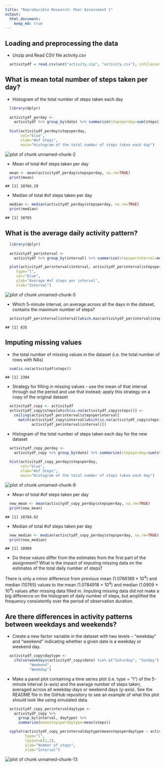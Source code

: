 ```yaml
---
title: "Reproducible Research: Peer Assessment 1"
output: 
  html_document:
    keep_md: true
---
```



## Loading and preprocessing the data

- Unzip and Read CSV file activity.csv 


```r
  activitydf = read.csv(unz("activity.zip", "activity.csv"), colClasses=c("integer", "Date", "integer"))
```

## What is mean total number of steps taken per day?

- Histogram of the total number of steps taken each day


```r
  library(dplyr)
  
  activitydf_perday <- 
    activitydf %>% group_by(date) %>% summarize(stepsperday=sum(steps))
  
  hist(activitydf_perday$stepsperday, 
       col="blue", 
       xlab="#of Steps", 
       main="Histogram of the total number of steps taken each day")
```

![plot of chunk unnamed-chunk-2](figure/unnamed-chunk-2-1.png) 

- Mean of total #of steps taken per day


```r
  mean <- mean(activitydf_perday$stepsperday, na.rm=TRUE)
  print(mean)
```

```
## [1] 10766.19
```

- Median of total #of steps taken per day


```r
  median <- median(activitydf_perday$stepsperday, na.rm=TRUE)
  print(median)
```

```
## [1] 10765
```

## What is the average daily activity pattern?


```r
  library(dplyr)
  
  activitydf_perinterval <- 
    activitydf %>% group_by(interval) %>% summarize(stepsperinterval=mean(steps, na.rm=TRUE))

  plot(activitydf_perinterval$interval, activitydf_perinterval$stepsperinterval, 
     type="l",
     col="blue",  
     ylab="Average #of steps per interval", 
     xlab="Interval")
```

![plot of chunk unnamed-chunk-5](figure/unnamed-chunk-5-1.png) 

- Which 5-minute interval, on average across all the days in the dataset, contains the maximum number of steps?


```r
  activitydf_perinterval$interval[which.max(activitydf_perinterval$stepsperinterval)]
```

```
## [1] 835
```

## Imputing missing values

- the total number of missing values in the dataset (i.e. the total number of rows with NAs)


```r
  sum(is.na(activitydf$steps))
```

```
## [1] 2304
```

- Strategy for filling in missing values - use the mean of that interval through out the period and use that instead; apply this strategy on a copy of the original dataset


```r
  activitydf_copy <- activitydf
  activitydf_copy$steps[which(is.na(activitydf_copy$steps))] <- 
    ceiling(activitydf_perinterval$stepsperinterval[
      match(activitydf_copy$interval[which(is.na(activitydf_copy$steps))], 
            activitydf_perinterval$interval)])
```

- Histogram of the total number of steps taken each day for the new dataset


```r
  activitydf_copy_perday <- 
    activitydf_copy %>% group_by(date) %>% summarize(stepsperday=sum(steps))
  
  hist(activitydf_copy_perday$stepsperday, 
       col="blue", 
       xlab="#of Steps", 
       main="Histogram of the total number of steps taken each day")
```

![plot of chunk unnamed-chunk-9](figure/unnamed-chunk-9-1.png) 

- Mean of total #of steps taken per day


```r
  new_mean <- mean(activitydf_copy_perday$stepsperday, na.rm=TRUE)
  print(new_mean)
```

```
## [1] 10784.92
```

- Median of total #of steps taken per day


```r
  new_median <- median(activitydf_copy_perday$stepsperday, na.rm=TRUE)
  print(new_median)
```

```
## [1] 10909
```

- Do these values differ from the estimates from the first part of the assignment? What is the impact of imputing missing data on the estimates of the total daily number of steps?

There is only a minor difference from previous mean (1.0766189 &times; 10<sup>4</sup>) and median (10765) values to the mean (1.0784918 &times; 10<sup>4</sup>) and median (1.0909 &times; 10<sup>4</sup>) values after missing data filled in. Imputing missing data did not make a big difference on the histogram of daily number of steps, but amplified the frequency consistently over the period of observation duration.

## Are there differences in activity patterns between weekdays and weekends?

- Create a new factor variable in the dataset with two levels – “weekday” and “weekend” indicating whether a given date is a weekday or weekend day.


```r
  activitydf_copy$daytype <- 
    ifelse(weekdays(activitydf_copy$date) %in% c("Saturday", "Sunday"), 
           "Weekend", 
           "Weekday")
```

- Make a panel plot containing a time series plot (i.e. type = "l") of the 5-minute interval (x-axis) and the average number of steps taken, averaged across all weekday days or weekend days (y-axis). See the README file in the GitHub repository to see an example of what this plot should look like using simulated data.


```r
  activitydf_copy_perintervaldaytype <- 
    activitydf_copy %>% 
      group_by(interval, daytype) %>% 
      summarize(meanstepsperdaytype=mean(steps))

  xyplot(activitydf_copy_perintervaldaytype$meanstepsperdaytype ~ activitydf_copy_perintervaldaytype$interval | activitydf_copy_perintervaldaytype$daytype, 
         type="l", 
         layout=c(1,2), 
         ylab="Number of steps", 
         xlab="Interval")
```

![plot of chunk unnamed-chunk-13](figure/unnamed-chunk-13-1.png) 

